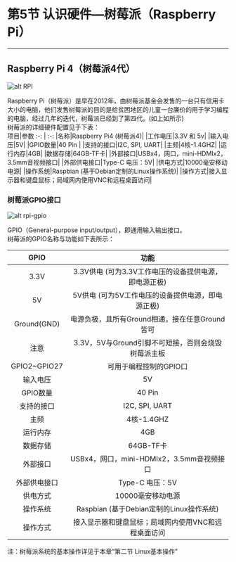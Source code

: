 # 第5节 认识硬件—树莓派（Raspberry Pi）

---

## Raspberry Pi 4（树莓派4代）

![alt RPI](https://www.raspberrypi.org/homepage-9df4b/static/hero-shot-33d83b8c5fa0933373dabcc9462b32a3.png)

Raspberry Pi（树莓派）是早在2012年，由树莓派基金会发售的一台只有信用卡大小的电脑，他们发售树莓派的目的是给贫困地区的儿童一台廉价的用于学习编程的电脑，经过几年的迭代，树莓派已经到了第四代。(如上如所示)  
树莓派的详细硬件配置见于下表：  
   项目|参数
   :-: | :-:
   |名称|Raspberry Pi4 (树莓派4)|
   |工作电压|3.3V 和 5v|
   |输入电压|5V|
   |GPIO数量|40 Pin |
   |支持的接口|I2C, SPI, UART|
   |主频|4核-1.4GHZ|
   |运行内存|4GB|
   |数据存储|64GB-TF卡|
   |外部接口|USBx4，网口，mini-HDMIx2，3.5mm音视频接口|
   |外部供电接口|Type-C  电压：5V|
   |供电方式|10000毫安移动电源|
   |操作系统|Raspbian (基于Debian定制的Linux操作系统)|
   |操作方式|接入显示器和键盘鼠标；局域网内使用VNC和远程桌面访问|

### 树莓派GPIO接口

![alt rpi-gpio](https://timgsa.baidu.com/timg?image&quality=80&size=b9999_10000&sec=1582257459552&di=19c57ea28b0b779e37dcdc617d7c201b&imgtype=0&src=http%3A%2F%2Fupload.semidata.info%2Fnew.eefocus.com%2Farticle%2Fimage%2F2019%2F01%2F11%2F5c380a5770ccf.jpg)

GPIO（General-purpose input/output），即通用输入输出接口。  
树莓派的GPIO名称与功能如下表所示：

   GPIO|功能
   :-: | :-:
   |3.3V|3.3V供电 (可为3.3V工作电压的设备提供电源，即电源正极)|
   |5V|5V供电 (可为5V工作电压的设备提供电源，即电源正极)|
   |Ground(GND)|电源负极，且所有Ground相通，接在任意Ground皆可|
   |注意|3.3V，5V与Ground引脚不可短接，否则会烧毁树莓派主板|
   |GPIO2~GPIO27|可用于编程控制的GPIO口|
   |输入电压|5V|
   |GPIO数量|40 Pin |
   |支持的接口|I2C, SPI, UART|
   |主频|4核-1.4GHZ|
   |运行内存|4GB|
   |数据存储|64GB-TF卡|
   |外部接口|USBx4，网口，mini-HDMIx2，3.5mm音视频接口|
   |外部供电接口|Type-C  电压：5V|
   |供电方式|10000毫安移动电源|
   |操作系统|Raspbian (基于Debian定制的Linux操作系统)|
   |操作方式|接入显示器和键盘鼠标；局域网内使用VNC和远程桌面访问|
注：树莓派系统的基本操作详见于本章“第二节 Linux基本操作”

